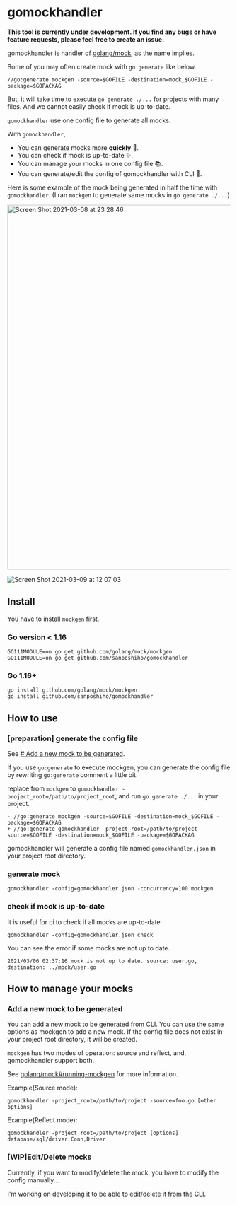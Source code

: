 # gomockhandler

**This tool is currently under development.
If you find any bugs or have feature requests, please feel free to create an issue.**

gomockhandler is handler of [golang/mock](https://github.com/golang/mock), as the name implies.

Some of you may often create mock with `go generate` like below.
```
//go:generate mockgen -source=$GOFILE -destination=mock_$GOFILE -package=$GOPACKAG
```

But, it will take time to execute `go generate ./...` for projects with many files. And we cannot easily check if mock is up-to-date.

`gomockhandler` use one config file to generate all mocks.

With `gomockhandler`, 

- You can generate mocks more **quickly** :rocket:.
- You can check if mock is up-to-date :sparkles:.
- You can manage your mocks in one config file :books:.
- You can generate/edit the config of gomockhandler with CLI :wrench:.

Here is some example of the mock being generated in half the time with `gomockhandler`. (I ran `mockgen` to generate same mocks in `go generate ./...`)


<img width="825" alt="Screen Shot 2021-03-08 at 23 28 46" src="https://user-images.githubusercontent.com/44139130/110334403-1444ba00-8066-11eb-9377-0d8c98a84c9e.png">

![Screen Shot 2021-03-09 at 12 07 03](https://user-images.githubusercontent.com/44139130/110413121-ac778900-80d0-11eb-89c1-73b7e80c11c9.png)




## Install

You have to install `mockgen` first.

### Go version < 1.16
```
GO111MODULE=on go get github.com/golang/mock/mockgen
GO111MODULE=on go get github.com/sanposhiho/gomockhandler
```
### Go 1.16+
```
go install github.com/golang/mock/mockgen
go install github.com/sanposhiho/gomockhandler
```

## How to use

### [preparation] generate the config file

See [# Add a new mock to be generated](#add-a-new-mock-to-be-generated).

If you use `go:generate` to execute mockgen, you can generate the config file by rewriting `go:generate` comment a little bit.

replace from `mockgen` to `gomockhandler -project_root=/path/to/project_root`, and run `go generate ./...` in your project.

```
- //go:generate mockgen -source=$GOFILE -destination=mock_$GOFILE -package=$GOPACKAG
+ //go:generate gomockhandler -project_root=/path/to/project -source=$GOFILE -destination=mock_$GOFILE -package=$GOPACKAG
```

gomockhandler will generate a config file named `gomockhandler.json` in your project root directory.

### generate mock

```
gomockhandler -config=gomockhandler.json -concurrency=100 mockgen
```

### check if mock is up-to-date

It is useful for ci to check if all mocks are up-to-date

```
gomockhandler -config=gomockhandler.json check
```

You can see the error if some mocks are not up to date.

```
2021/03/06 02:37:16 mock is not up to date. source: user.go, destination: ../mock/user.go
```

## How to manage your mocks

### Add a new mock to be generated

You can add a new mock to be generated from CLI. You can use the same options as mockgen to add a new mock. If the config file does not exist in your project root directory, it will be created.


`mockgen` has two modes of operation: source and reflect, and, gomockhandler support both.

See [golang/mock#running-mockgen](https://github.com/golang/mock#running-mockgen) for more information.


Example(Source mode):
```
gomockhandler -project_root=/path/to/project -source=foo.go [other options]
```

Example(Reflect mode):
```
gomockhandler -project_root=/path/to/project [options] database/sql/driver Conn,Driver
```

### [WIP]Edit/Delete mocks

Currently, if you want to modify/delete the mock, you have to modify the config manually...

I'm working on developing it to be able to edit/delete it from the CLI.
